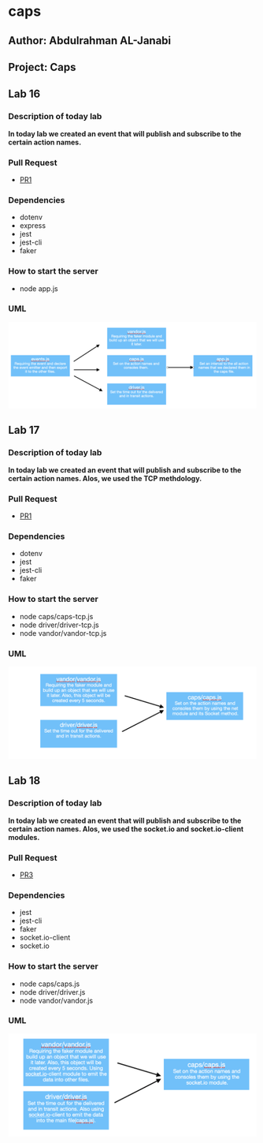 # caps

## Author: Abdulrahman AL-Janabi
## Project: Caps

## Lab 16

### Description of today lab
**In today lab we created an event that will publish and subscribe to the certain action names.**

### Pull Request
- [PR1](https://github.com/Janabi/caps/pull/1)

### Dependencies
- dotenv
- express
- jest
- jest-cli
- faker

### How to start the server
- node app.js

### UML
![UML lab 16](./uml-lab-16.png)


## Lab 17

### Description of today lab
**In today lab we created an event that will publish and subscribe to the certain action names. Alos, we used the TCP methdology.**

### Pull Request
- [PR1](https://github.com/Janabi/caps/pull/2)

### Dependencies
- dotenv
- jest
- jest-cli
- faker

### How to start the server
- node caps/caps-tcp.js
- node driver/driver-tcp.js
- node vandor/vandor-tcp.js

### UML
![UML lab 17](./uml-lab-17.png)


## Lab 18

### Description of today lab
**In today lab we created an event that will publish and subscribe to the certain action names. Alos, we used the socket.io and socket.io-client modules.**

### Pull Request
- [PR3](https://github.com/Janabi/caps/pull/3)

### Dependencies
- jest
- jest-cli
- faker
- socket.io-client
- socket.io

### How to start the server
- node caps/caps.js
- node driver/driver.js
- node vandor/vandor.js

### UML
![UML lab 18](./uml-lab-18.png)
